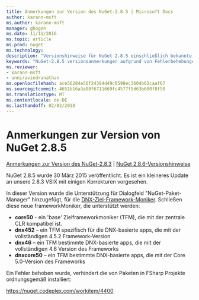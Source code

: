 ```yaml
---
title: Anmerkungen zur Version des NuGet-2.8.5 | Microsoft Docs
author: karann-msft
ms.author: karann-msft
manager: ghogen
ms.date: 11/11/2016
ms.topic: article
ms.prod: nuget
ms.technology: 
description: "Versionshinweise für NuGet 2.8.5 einschließlich bekannte Probleme, Fehlerbehebungen, Funktionen und Archivierung von dcrs Design."
keywords: "NuGet-2.8.5 versionsanmerkungen aufgrund von Fehlerbehebungen, bekannte Probleme, zusätzliche Funktionen, Archivierung von dcrs Design"
ms.reviewer:
- karann-msft
- unniravindranathan
ms.openlocfilehash: ace56284e56f24394d49c0598ec3604b62caaf67
ms.sourcegitcommit: 4651b16a3a08f6711669fc4577f5d63b600f8f58
ms.translationtype: MT
ms.contentlocale: de-DE
ms.lasthandoff: 02/02/2018
---
```

# <a name="nuget-285-release-notes"></a>Anmerkungen zur Version von NuGet 2.8.5

[Anmerkungen zur Version des NuGet-2.8.3](../release-notes/nuget-2.8.3.md) | [NuGet 2.8.6-Versionshinweise](../release-notes/nuget-2.8.6.md)

NuGet 2.8.5 wurde 30 März 2015 veröffentlicht. Es ist ein kleineres Update an unsere 2.8.3 VSIX mit einigen Korrekturen vorgesehen.

In dieser Version wurde die Unterstützung für Dialogfeld "NuGet-Paket-Manager" hinzugefügt, für die [DNX-Ziel-Framework-Moniker](https://github.com/aspnet/dnx).  Schließen diese neue frameworkMoniker, die unterstützt werden:

* **core50** - ein 'base' Zielframeworkmoniker (TFM), die mit der zentrale CLR kompatibel ist.
* **dnx452** – ein TFM spezifisch für die DNX-basierte apps, die mit der vollständigen 4.5.2 Framework-Version
* **dnx46** – ein TFM bestimmte DNX-basierte apps, die mit der vollständigen 4.6 Version des Frameworks
* **dnxcore50** – ein TFM bestimmte DNX-basierte apps, die mit der Core 5.0-Version des Frameworks

Ein Fehler behoben wurde, verhindert die von Paketen in FSharp Projekte ordnungsgemäß installiert:

https://nuget.codeplex.com/workitem/4400